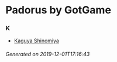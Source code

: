 # Padorus by GotGame

### K
* [Kaguya Shinomiya](https://github.com/shadow578/Project-Padoru/blob/master/table-of-contents/characters/KaguyaShinomiya.md)

###### Generated on 2019-12-01T17:16:43
